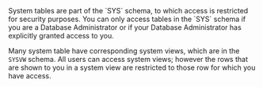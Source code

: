 
<div class="noteNote" markdown="1">
System tables are part of the `SYS` schema, to which access is restricted for security purposes. You can only access tables in the `SYS` schema if you are a Database Administrator or if your Database Administrator has explicitly granted access to you.

Many system table have corresponding system views, which are in the `SYSVW` schema. All users can access system views; however the rows that are shown to you in a system view are restricted to those row for which you have access.
</div>
